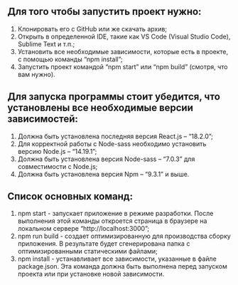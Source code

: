 ## Для того чтобы запустить проект нужно:
1.	Клонировать его с GitHub или же скачать архив; 
2.	Открыть в определенной IDE, такие как VS Code (Visual Studio Code), Sublime Text и т.п.;
3.	Установить все необходимые зависимости, которые есть в проекте, с помощью команды “npm install”;
4.	Запустить проект командой “npm start” или “npm build” (смотря, что вам нужно).
## Для запуска программы стоит убедится, что установлены все необходимые версии зависимостей:
1.	Должна быть установлена последняя версия React.js – “18.2.0”;
2.	Для корректной работы с Node-sass необходимо установить версию Node.js – “14.19.1”;
3.	Должна быть установлена версия Node-sass – “7.0.3” для совместимости с Node.js;
4.	Должна быть установлена версия Npm – “9.3.1” и выше.
## Список основных команд:
1.	npm start - запускает приложение в режиме разработки. После выполнения этой команды откроется страница в браузере на локальном сервере “http://localhost:3000”;
2.	npm run build - создает оптимизированную для производства сборку приложения. В результате будет сгенерирована папка с оптимизированными статическими файлами;
3.	npm install - устанавливает все зависимости, указанные в файле package.json. Эта команда должна быть выполнена перед запуском проекта или при установке новой зависимости.

